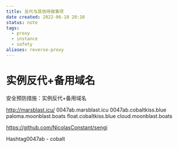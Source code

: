 ```yaml
---
title: 反代与其他待做事项
date created: 2022-06-18 20:10
status: note
tags:
  - proxy
  - instance
  - safety
aliases: reverse-proxy
---
```


# 实例反代+备用域名

安全预防措施：实例反代+备用域名

http://marsblast.icu/
0047ab.marsblast.icu
0047ab.cobaltkiss.blue
paloma.moonblast.boats
float.cobaltkiss.blue
cloud.moonblast.boats

https://github.com/NicolasConstant/sengi

Hashtag0047ab - cobalt